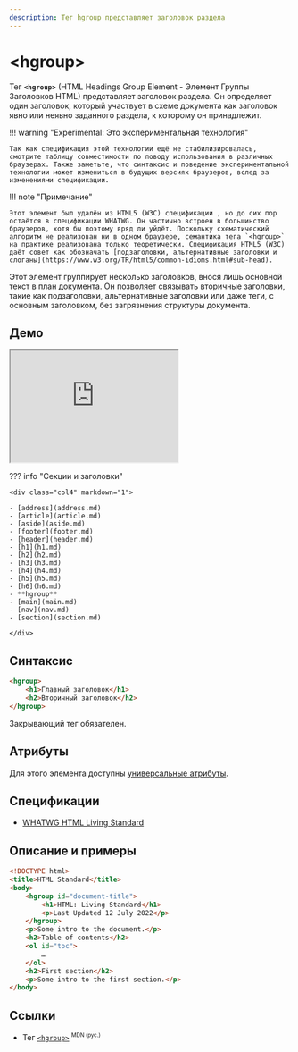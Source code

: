 ```yaml
---
description: Тег hgroup представляет заголовок раздела
---
```


# &lt;hgroup&gt;

Тег **`<hgroup>`** (HTML Headings Group Element - Элемент Группы Заголовков HTML) представляет заголовок раздела. Он определяет один заголовок, который участвует в схеме документа как заголовок явно или неявно заданного раздела, к которому он принадлежит.

!!! warning "Experimental: Это экспериментальная технология"

    Так как спецификация этой технологии ещё не стабилизировалась, смотрите таблицу совместимости по поводу использования в различных браузерах. Также заметьте, что синтаксис и поведение экспериментальной технологии может измениться в будущих версиях браузеров, вслед за изменениями спецификации.

!!! note "Примечание"

    Этот элемент был удалён из HTML5 (W3C) спецификации , но до сих пор остаётся в спецификации WHATWG. Он частично встроен в большинство браузеров, хотя бы поэтому вряд ли уйдёт. Поскольку схематический алгоритм не реализован ни в одном браузере, семантика тега `<hgroup>` на практике реализована только теоретически. Спецификация HTML5 (W3C) даёт совет как обозначать [подзаголовки, альтернативные заголовки и слоганы](https://www.w3.org/TR/html5/common-idioms.html#sub-head).

Этот элемент группирует несколько заголовков, внося лишь основной текст в план документа. Он позволяет связывать вторичные заголовки, такие как подзаголовки, альтернативные заголовки или даже теги, с основным заголовком, без загрязнения структуры документа.

## Демо

<iframe class="interactive is-tabbed-standard-height" height="200" src="https://interactive-examples.mdn.mozilla.net/pages/tabbed/hgroup.html" title="MDN Web Docs Interactive Example" loading="lazy" data-readystate="complete"></iframe>

??? info "Секции и заголовки"

    <div class="col4" markdown="1">

    - [address](address.md)
    - [article](article.md)
    - [aside](aside.md)
    - [footer](footer.md)
    - [header](header.md)
    - [h1](h1.md)
    - [h2](h2.md)
    - [h3](h3.md)
    - [h4](h4.md)
    - [h5](h5.md)
    - [h6](h6.md)
    - **hgroup**
    - [main](main.md)
    - [nav](nav.md)
    - [section](section.md)

    </div>

## Синтаксис

```html
<hgroup>
    <h1>Главный заголовок</h1>
    <h2>Вторичный заголовок</h2>
</hgroup>
```

Закрывающий тег обязателен.

## Атрибуты

Для этого элемента доступны [универсальные атрибуты](uni-attr.md).

## Спецификации

-   [WHATWG HTML Living Standard](https://html.spec.whatwg.org/multipage/sections.html#the-hgroup-element)

## Описание и примеры

```html
<!DOCTYPE html>
<title>HTML Standard</title>
<body>
    <hgroup id="document-title">
        <h1>HTML: Living Standard</h1>
        <p>Last Updated 12 July 2022</p>
    </hgroup>
    <p>Some intro to the document.</p>
    <h2>Table of contents</h2>
    <ol id="toc">
        …
    </ol>
    <h2>First section</h2>
    <p>Some intro to the first section.</p>
</body>
```

## Ссылки

-   Тег [`<hgroup>`](https://developer.mozilla.org/ru/docs/Web/HTML/Element/hgroup) <sup><small>MDN (рус.)</small></sup>
